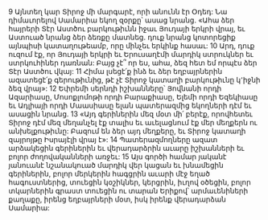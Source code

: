 9 Այնտեղ կար Տիրոջ մի մարգարէ, որի անունն էր Օդեդ: Նա դիմաւորելով Սամարիա եկող զօրքը՝ ասաց նրանց. «Ահա ձեր հայրերի Տէր Աստծու բարկութիւնն իջաւ Յուդայի երկրի վրայ, եւ Աստուած նրանց ձեր ձեռքը մատնեց. դուք նրանց կոտորեցիք այնպիսի կատաղութեամբ, որը մինչեւ երկինք հասաւ: 10 Արդ, դուք ուզում էք, որ Յուդայի երկրի եւ Երուսաղէմի մարդիկ ստրուկներ եւ ստրկուհիներ դառնան: Բայց չէ՞ որ ես, ահա, ձեզ հետ եմ որպէս ձեր Տէր Աստծու վկայ: 11 Հիմա լսեցէ՛ք ինձ եւ ձեր եղբայրներին ազատեցէ՛ք գերութիւնից, թէ չէ Տիրոջ կատաղի բարկութիւնը կ՚իջնի ձեզ վրայ»:
12 Եփրեմի սերնդի իշխանները՝ Յովնանի որդի Ազարիասը, Մոսոքլոմոթի որդի Բարաքիասը, Ելեմի որդի Եզեկիասը եւ Ադլիայի որդի Մաասիասը ելան պատերազմից եկողների դէմ եւ ասացին նրանց. 13 «Այդ գերիներին մեզ մօտ մի՛ բերէք, որովհետեւ Տիրոջ դէմ մեզ մեղանչել էք տալիս եւ աւելացնում էք մեր մեղքերն ու անխելքութիւնը: Բազում են ձեր այդ մեղքերը, եւ Տիրոջ կատաղի զայրոյթը Իսրայէլի վրայ է»: 14 Պատերազմողները ազատ արձակեցին գերիներին եւ վերադարձրին աւարը իշխանների եւ բոլոր ժողովականների առջեւ: 15 Այս գործի համար յականէ յանուանէ նշանակուած մարդիկ վեր կացան եւ խնամեցին գերիներին, բոլոր մերկերին հագցրին աւարի մէջ եղած հագուստներից, տուեցին կօշիկներ, կերցրին, իւղով օծեցին, բոլոր տկարներին գրաստ տուեցին ու տարան Երիքով՝ արմաւենիների քաղաքը, իրենց եղբայրների մօտ, իսկ իրենք վերադարձան Սամարիա:
